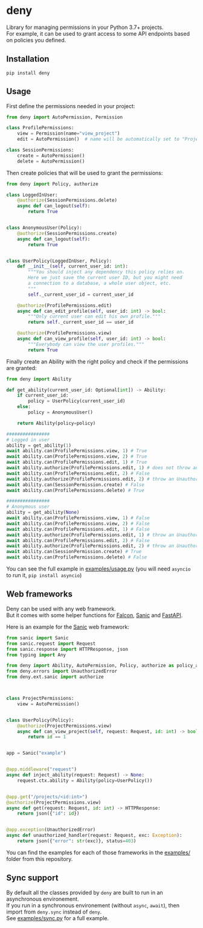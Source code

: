 # deny

Library for managing permissions in your Python 3.7+ projects.  
For example, it can be used to grant access to some API endpoints based on policies you defined.

## Installation

```
pip install deny
```

## Usage

First define the permissions needed in your project:

```python 
from deny import AutoPermission, Permission

class ProfilePermissions:
    view = Permission(name="view_project")
    edit = AutoPermission()  # name will be automatically set to "ProjectPermissions.edit"

class SessionPermissions:
    create = AutoPermission()
    delete = AutoPermission()
```

Then create policies that will be used to grant the permissions:

```python
from deny import Policy, authorize

class LoggedInUser:
    @authorize(SessionPermissions.delete)
    async def can_logout(self):
        return True


class AnonymousUser(Policy):
    @authorize(SessionPermissions.create)
    async def can_logout(self):
        return True


class UserPolicy(LoggedInUser, Policy):
    def __init__(self, current_user_id: int):
        """You should inject any dependency this policy relies on.
        Here we just save the current user ID, but you might need 
        a connection to a database, a whole user object, etc.
        """
        self._current_user_id = current_user_id

    @authorize(ProfilePermissions.edit)
    async def can_edit_profile(self, user_id: int) -> bool:
        """Only current user can edit his own profile."""
        return self._current_user_id == user_id

    @authorize(ProfilePermissions.view)
    async def can_view_profile(self, user_id: int) -> bool:
        """Everybody can view the user profiles."""
        return True
```

Finally create an Ability with the right policy and check if the permissions are granted:

```python
from deny import Ability

def get_ability(current_user_id: Optional[int]) -> Ability:
    if current_user_id:
        policy = UserPolicy(current_user_id)
    else:
        policy = AnonymousUser()

    return Ability(policy=policy)

################
# Logged in user
ability = get_ability(1)
await ability.can(ProfilePermissions.view, 1) # True
await ability.can(ProfilePermissions.view, 2) # True
await ability.can(ProfilePermissions.edit, 1) # True
await ability.authorize(ProfilePermissions.edit, 1) # does not throw any error
await ability.can(ProfilePermissions.edit, 2) # False
await ability.authorize(ProfilePermissions.edit, 2) # throw an UnauthorizedError
await ability.can(SessionPermission.create) # False
await ability.can(ProfilePermissions.delete) # True

################
# Anonymous user
ability = get_ability(None)
await ability.can(ProfilePermissions.view, 1) # False
await ability.can(ProfilePermissions.view, 2) # False
await ability.can(ProfilePermissions.edit, 1) # False
await ability.authorize(ProfilePermissions.edit, 1) # throw an UnauthorizedError
await ability.can(ProfilePermissions.edit, 2) # False
await ability.authorize(ProfilePermissions.edit, 2) # throw an UnauthorizedError
await ability.can(SessionPermission.create) # True
await ability.can(ProfilePermissions.delete) # False
```

You can see the full example in [examples/usage.py](https://github.com/holinnn/deny/tree/main/examples/usage.py) (you will need `asyncio` to run it, `pip install asyncio`)


## Web frameworks

Deny can be used with any web framework.  
But it comes with some helper functions for [Falcon](https://falcon.readthedocs.io/en/stable/), [Sanic](https://sanic.dev/en/) and [FastAPI](https://fastapi.tiangolo.com/).

Here is an example for the [Sanic](https://sanic.dev/en/) web framework:
```python 
from sanic import Sanic
from sanic.request import Request
from sanic.response import HTTPResponse, json
from typing import Any

from deny import Ability, AutoPermission, Policy, authorize as policy_authorize
from deny.errors import UnauthorizedError
from deny.ext.sanic import authorize



class ProjectPermissions:
    view = AutoPermission()


class UserPolicy(Policy):
    @authorize(ProjectPermissions.view)
    async def can_view_project(self, request: Request, id: int) -> bool:
        return id == 1


app = Sanic("example")


@app.middleware("request")
async def inject_ability(request: Request) -> None:
    request.ctx.ability = Ability(policy=UserPolicy())


@app.get("/projects/<id:int>")
@authorize(ProjectPermissions.view)
async def get(request: Request, id: int) -> HTTPResponse:
    return json({"id": id})


@app.exception(UnauthorizedError)
async def unauthorized_handler(request: Request, exc: Exception):
    return json({"error": str(exc)}, status=403)
```

You can find the examples for each of those frameworks in the [examples/](https://github.com/holinnn/deny/tree/main/examples) folder from this repository.


## Sync support

By default all the classes provided by `deny` are built to run in an asynchronous environement.  
If you run in a synchronous environement (without `async`, `await`), then import from `deny.sync` instead of `deny`.  
See [examples/sync.py](https://github.com/holinnn/deny/tree/main/examples/sync.py) for a full example.

